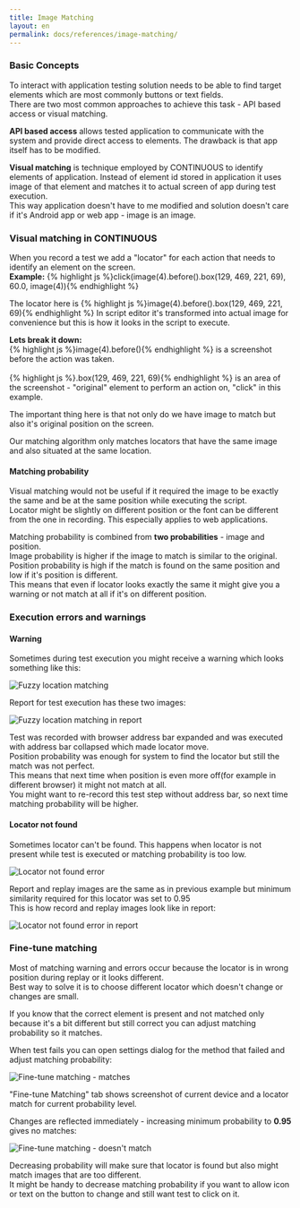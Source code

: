 ```yaml
---
title: Image Matching
layout: en
permalink: docs/references/image-matching/
---
```


<h3 id="basic-concepts">Basic Concepts</h4>
<p>
To interact with application testing solution needs to be able to find target elements which are most commonly buttons or text fields.<br>
There are two most common approaches to achieve this task - API based access or visual matching.</p>
<p>
<strong>API based access</strong> allows tested application to communicate with the system and provide direct access to elements. 
The drawback is that app itself has to be modified.
</p>
<p>
<strong>Visual matching</strong> is technique employed by CONTINUOUS to identify elements of application. 
Instead of element id stored in application it uses image of that element and matches it to actual screen of app during test execution.<br>
This way application doesn't have to me modified and solution doesn't care if it's Android app or web app - image is an image.
</p>

<h3 id="visual-matching-in-continuous">Visual matching in CONTINUOUS</h3>
<p>When you record a test we add a "locator" for each action that needs to identify an element on the screen.<br>
<strong>Example:</strong> {% highlight js %}click(image(4).before().box(129, 469, 221, 69), 60.0, image(4)){% endhighlight %}
</p>
<p>The locator here is {% highlight js %}image(4).before().box(129, 469, 221, 69){% endhighlight %}
In script editor it's transformed into actual image for convenience but this is how it looks in the script to execute.
</p>
<p><strong>Lets break it down:</strong><br>
{% highlight js %}image(4).before(){% endhighlight %} is a screenshot before the action was taken.<br><br>
{% highlight js %}.box(129, 469, 221, 69){% endhighlight %} is an area of the screenshot - "original" element to perform an action on, 
"click" in this example. 
</p>
<p>The important thing here is that not only do we have image to match but also it's original position on the screen.</p>
<p>Our matching algorithm only matches locators that have the same image and also situated at the same location.</p>
<h4>Matching probability</h4>
<p>Visual matching would not be useful if it required the image to be exactly the same and be at the same position while executing the script.<br>
Locator might be slightly on different position or the font can be different from the one in recording. This especially applies to web applications.<br>
</p>
<p>
Matching probability is combined from <strong>two probabilities</strong> - image and position.<br>
Image probability is higher if the image to match is similar to the original.<br>
Position probability is high if the match is found on the same position and low if it's position is different.<br>
This means that even if locator looks exactly the same it might give you a warning or not match at all if it's on different position.
</p>

<h3 id="execution-error-and-warnings">Execution errors and warnings</h3>
<h4>Warning</h4>
<p>Sometimes during test execution you might receive a warning which looks something like this:</p>
<img class="drop-shadow" src="/img/references/image-matching/warning.png" alt="Fuzzy location matching" />
<p>
Report for test execution has these two images:
</p>
<img class="drop-shadow" src="/img/references/image-matching/report-warning.png" alt="Fuzzy location matching in report" />
<p>
Test was recorded with browser address bar expanded and was executed with address bar collapsed which made locator move.<br>
Position probability was enough for system to find the locator but still the match was not perfect.<br> 
This means that next time when position is even more off(for example in different browser) it might not match at all.<br>
You might want to re-record this test step without address bar, so next time matching probability will be higher.
</p>

<h4>Locator not found</h4>
<p>Sometimes locator can't be found. This happens when locator is not present while test is executed or matching probability is too low.</p>
<img class="drop-shadow" src="/img/references/image-matching/locator-not-found.png" alt="Locator not found error" />
<p>Report and replay images are the same as in previous example but minimum similarity required for this locator was set to <string>0.95</strong><br>
This is how record and replay images look like in report:
</p>
<img class="drop-shadow" src="/img/references/image-matching/locator-not-found-in-report.png" alt="Locator not found error in report" />

<h3 id="fine-tune-matching">Fine-tune matching</h3>
<p>Most of matching warning and errors occur because the locator is in wrong position during replay or it looks different.<br>
Best way to solve it is to choose different locator which doesn't change or changes are small.</p>
<p>If you know that the correct element is present and not matched only because it's a bit different but still correct you can adjust 
matching probability so it matches.</p>
<p>When test fails you can open settings dialog for the method that failed and adjust matching probability:</p>
<img class="drop-shadow" src="/img/references/image-matching/fine-tune-matching-matches.png" alt="Fine-tune matching - matches" />
<p>
"Fine-tune Matching" tab shows screenshot of current device and a locator match for current probability level.
</p>
<p>Changes are reflected immediately - increasing minimum probability to <strong>0.95</strong> gives no matches:</p>
<img class="drop-shadow" src="/img/references/image-matching/fine-tune-matching-not-matching.png" alt="Fine-tune matching - doesn't match" />
<p>Decreasing probability will make sure that locator is found but also might match images that are too different.<br>
It might be handy to decrease matching probability if you want to allow icon or text on the button to change and still want test to click on it.
</p>

